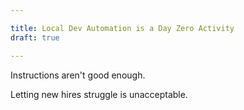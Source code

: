 ```yaml
---

title: Local Dev Automation is a Day Zero Activity
draft: true

---
```


Instructions aren't good enough.

Letting new hires struggle is unacceptable.
<!--stackedit_data:
eyJoaXN0b3J5IjpbLTgxNTI2Mzk0N119
-->